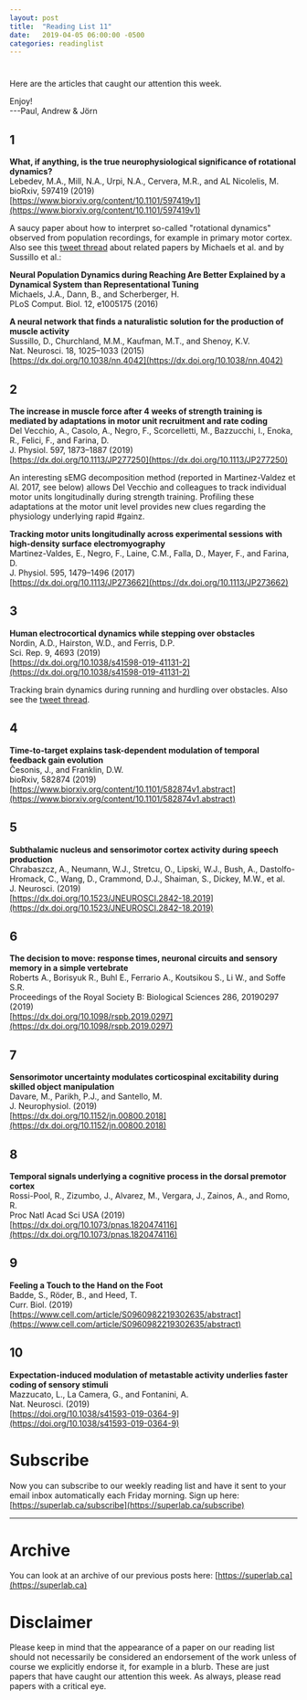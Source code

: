 ```yaml
---
layout: post
title:  "Reading List 11"
date:   2019-04-05 06:00:00 -0500
categories: readinglist
---
```


# 

Here are the articles that caught our attention this week.

Enjoy!  
---Paul, Andrew & Jörn


## 1
**What, if anything, is the true neurophysiological significance of rotational dynamics?**  
Lebedev, M.A., Mill, N.A., Urpi, N.A., Cervera, M.R., and AL Nicolelis, M.  
bioRxiv, 597419 (2019)  
[https://www.biorxiv.org/content/10.1101/597419v1](https://www.biorxiv.org/content/10.1101/597419v1)

A saucy paper about how to interpret so-called "rotational dynamics" observed from population recordings, for example in primary motor cortex. Also see this [tweet thread](https://twitter.com/JonAMichaels/status/1113438118143623168) about related papers by Michaels et al. and by Sussillo et al.:

**Neural Population Dynamics during Reaching Are Better Explained by a Dynamical System than Representational Tuning**  
Michaels, J.A., Dann, B., and Scherberger, H.  
PLoS Comput. Biol. 12, e1005175 (2016)  

**A neural network that finds a naturalistic solution for the production of muscle activity**  
Sussillo, D., Churchland, M.M., Kaufman, M.T., and Shenoy, K.V.  
Nat. Neurosci. 18, 1025–1033 (2015)  
[https://dx.doi.org/10.1038/nn.4042](https://dx.doi.org/10.1038/nn.4042)

## 2
**The increase in muscle force after 4 weeks of strength training is mediated by adaptations in motor unit recruitment and rate coding**  
Del Vecchio, A., Casolo, A., Negro, F., Scorcelletti, M., Bazzucchi, I., Enoka, R., Felici, F., and Farina, D.  
J. Physiol. 597, 1873–1887 (2019)  
[https://dx.doi.org/10.1113/JP277250](https://dx.doi.org/10.1113/JP277250)

An interesting sEMG decomposition method (reported in Martinez-Valdez et Al. 2017, see below) allows Del Vecchio and colleagues to track individual motor units longitudinally during strength training. Profiling these adaptations at the motor unit level provides new clues regarding the physiology underlying rapid #gainz.

**Tracking motor units longitudinally across experimental sessions with high-density surface electromyography**  
Martinez-Valdes, E., Negro, F., Laine, C.M., Falla, D., Mayer, F., and Farina, D.  
J. Physiol. 595, 1479–1496 (2017)  
[https://dx.doi.org/10.1113/JP273662](https://dx.doi.org/10.1113/JP273662)

## 3
**Human electrocortical dynamics while stepping over obstacles**  
Nordin, A.D., Hairston, W.D., and Ferris, D.P.  
Sci. Rep. 9, 4693 (2019)  
[https://dx.doi.org/10.1038/s41598-019-41131-2](https://dx.doi.org/10.1038/s41598-019-41131-2)

Tracking brain dynamics during running and hurdling over obstacles. Also see the [tweet thread](https://twitter.com/Ferris_vball/status/1107674431994953728).

## 4
**Time-to-target explains task-dependent modulation of temporal feedback gain evolution**  
Česonis, J., and Franklin, D.W.  
bioRxiv, 582874 (2019)  
[https://www.biorxiv.org/content/10.1101/582874v1.abstract](https://www.biorxiv.org/content/10.1101/582874v1.abstract)

## 5
**Subthalamic nucleus and sensorimotor cortex activity during speech production**  
Chrabaszcz, A., Neumann, W.J., Stretcu, O., Lipski, W.J., Bush, A., Dastolfo-Hromack, C., Wang, D., Crammond, D.J., Shaiman, S., Dickey, M.W., et al.  
J. Neurosci. (2019)  
[https://dx.doi.org/10.1523/JNEUROSCI.2842-18.2019](https://dx.doi.org/10.1523/JNEUROSCI.2842-18.2019)

## 6
**The decision to move: response times, neuronal circuits and sensory memory in a simple vertebrate**  
Roberts A., Borisyuk R., Buhl E., Ferrario A., Koutsikou S., Li W., and Soffe S.R.  
Proceedings of the Royal Society B: Biological Sciences 286, 20190297 (2019)  
[https://dx.doi.org/10.1098/rspb.2019.0297](https://dx.doi.org/10.1098/rspb.2019.0297)

## 7
**Sensorimotor uncertainty modulates corticospinal excitability during skilled object manipulation**  
Davare, M., Parikh, P.J., and Santello, M.  
J. Neurophysiol. (2019)  
[https://dx.doi.org/10.1152/jn.00800.2018](https://dx.doi.org/10.1152/jn.00800.2018)

## 8
**Temporal signals underlying a cognitive process in the dorsal premotor cortex**  
Rossi-Pool, R., Zizumbo, J., Alvarez, M., Vergara, J., Zainos, A., and Romo, R.  
Proc Natl Acad Sci USA (2019)  
[https://dx.doi.org/10.1073/pnas.1820474116](https://dx.doi.org/10.1073/pnas.1820474116)

## 9
**Feeling a Touch to the Hand on the Foot**  
Badde, S., Röder, B., and Heed, T.  
Curr. Biol. (2019)  
[https://www.cell.com/article/S0960982219302635/abstract](https://www.cell.com/article/S0960982219302635/abstract)

## 10
**Expectation-induced modulation of metastable activity underlies faster coding of sensory stimuli**  
Mazzucato, L., La Camera, G., and Fontanini, A.  
Nat. Neurosci. (2019)  
[https://doi.org/10.1038/s41593-019-0364-9](https://doi.org/10.1038/s41593-019-0364-9)


# Subscribe
Now you can subscribe to our weekly reading list and have it sent to your email inbox automatically each Friday morning. Sign up here: [https://superlab.ca/subscribe](https://superlab.ca/subscribe)


---
# Archive
You can look at an archive of our previous posts here: [https://superlab.ca](https://superlab.ca)


# Disclaimer
Please keep in mind that the appearance of a paper on our reading list should not necessarily be considered an endorsement of the work unless of course we explicitly endorse it, for example in a blurb. These are just papers that have caught our attention this week. As always, please read papers with a critical eye.



